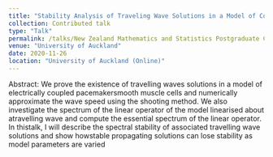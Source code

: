```yaml
---
title: "Stability Analysis of Traveling Wave Solutions in a Model of Coupled Pacemaker Cells"
collection: Contributed talk
type: "Talk"
permalink: /talks/New Zealand Mathematics and Statistics Postgraduate Conference (Virtual)
venue: "University of Auckland"
date: 2020-11-26
location: "University of Auckland (Online)"
---
```


Abstract: We prove the existence of travelling waves solutions in a model of electrically coupled pacemakersmooth muscle cells and numerically approximate the wave speed using the shooting method. We also investigate the spectrum of the linear operator of the model linearised about atravelling wave and compute the essential spectrum of the linear operator. In thistalk, I will describe the spectral stability of associated travelling wave solutions and show howstable propagating solutions can lose stability as model parameters are varied
